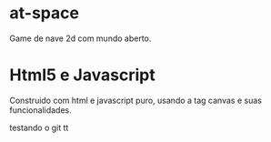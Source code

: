 # at-space
Game de nave 2d com mundo aberto.

# Html5 e Javascript
Construido com html e javascript puro, usando a tag canvas e suas funcionalidades.

testando o git
tt